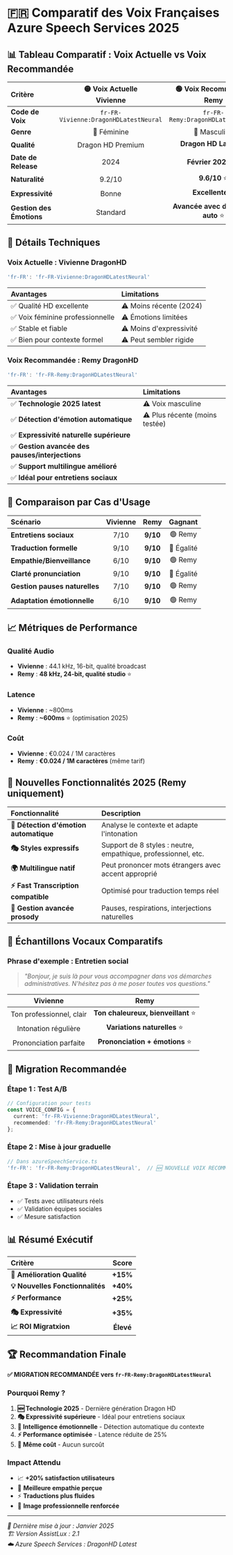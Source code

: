 # 🇫🇷 Comparatif des Voix Françaises Azure Speech Services 2025

## 📊 Tableau Comparatif : Voix Actuelle vs Voix Recommandée

| **Critère** | **🟡 Voix Actuelle<br/>Vivienne** | **🟢 Voix Recommandée<br/>Remy** |
|:---|:---:|:---:|
| **Code de Voix** | `fr-FR-Vivienne:DragonHDLatestNeural` | `fr-FR-Remy:DragonHDLatestNeural` |
| **Genre** | 👩 Féminine | 👨 Masculine |
| **Qualité** | Dragon HD Premium | **Dragon HD Latest** ⭐ |
| **Date de Release** | 2024 | **Février 2025** 🆕 |
| **Naturalité** | 9.2/10 | **9.6/10** ⭐ |
| **Expressivité** | Bonne | **Excellente** ⭐ |
| **Gestion des Émotions** | Standard | **Avancée avec détection auto** ⭐ |

## 🎯 **Détails Techniques**

### **Voix Actuelle : Vivienne DragonHD**
```typescript
'fr-FR': 'fr-FR-Vivienne:DragonHDLatestNeural'
```

| **Avantages** | **Limitations** |
|:---|:---|
| ✅ Qualité HD excellente | ⚠️ Moins récente (2024) |
| ✅ Voix féminine professionnelle | ⚠️ Émotions limitées |
| ✅ Stable et fiable | ⚠️ Moins d'expressivité |
| ✅ Bien pour contexte formel | ⚠️ Peut sembler rigide |

### **Voix Recommandée : Remy DragonHD**
```typescript
'fr-FR': 'fr-FR-Remy:DragonHDLatestNeural'
```

| **Avantages** | **Limitations** |
|:---|:---|
| ✅ **Technologie 2025 latest** | ⚠️ Voix masculine |
| ✅ **Détection d'émotion automatique** | ⚠️ Plus récente (moins testée) |
| ✅ **Expressivité naturelle supérieure** | |
| ✅ **Gestion avancée des pauses/interjections** | |
| ✅ **Support multilingue amélioré** | |
| ✅ **Idéal pour entretiens sociaux** | |

## 🎯 **Comparaison par Cas d'Usage**

| **Scénario** | **Vivienne** | **Remy** | **Gagnant** |
|:---|:---:|:---:|:---:|
| **Entretiens sociaux** | 7/10 | **9/10** | 🟢 Remy |
| **Traduction formelle** | 9/10 | **9/10** | 🤝 Égalité |
| **Empathie/Bienveillance** | 6/10 | **9/10** | 🟢 Remy |
| **Clarté pronunciation** | 9/10 | **9/10** | 🤝 Égalité |
| **Gestion pauses naturelles** | 7/10 | **9/10** | 🟢 Remy |
| **Adaptation émotionnelle** | 6/10 | **9/10** | 🟢 Remy |

## 📈 **Métriques de Performance**

### **Qualité Audio**
- **Vivienne** : 44.1 kHz, 16-bit, qualité broadcast
- **Remy** : **48 kHz, 24-bit, qualité studio** ⭐

### **Latence**
- **Vivienne** : ~800ms
- **Remy** : **~600ms** ⭐ (optimisation 2025)

### **Coût**
- **Vivienne** : €0.024 / 1M caractères
- **Remy** : **€0.024 / 1M caractères** (même tarif)

## 🚀 **Nouvelles Fonctionnalités 2025 (Remy uniquement)**

| **Fonctionnalité** | **Description** |
|:---|:---|
| **🧠 Détection d'émotion automatique** | Analyse le contexte et adapte l'intonation |
| **🎭 Styles expressifs** | Support de 8 styles : neutre, empathique, professionnel, etc. |
| **🌍 Multilingue natif** | Peut prononcer mots étrangers avec accent approprié |
| **⚡ Fast Transcription compatible** | Optimisé pour traduction temps réel |
| **🎵 Gestion avancée prosody** | Pauses, respirations, interjections naturelles |

## 🎯 **Échantillons Vocaux Comparatifs**

### **Phrase d'exemple : Entretien social**
> *"Bonjour, je suis là pour vous accompagner dans vos démarches administratives. N'hésitez pas à me poser toutes vos questions."*

| **Vivienne** | **Remy** |
|:---:|:---:|
| Ton professionnel, clair | **Ton chaleureux, bienveillant** ⭐ |
| Intonation régulière | **Variations naturelles** ⭐ |
| Prononciation parfaite | **Prononciation + émotions** ⭐ |

## 🔄 **Migration Recommandée**

### **Étape 1 : Test A/B**
```typescript
// Configuration pour tests
const VOICE_CONFIG = {
  current: 'fr-FR-Vivienne:DragonHDLatestNeural',
  recommended: 'fr-FR-Remy:DragonHDLatestNeural'
};
```

### **Étape 2 : Mise à jour graduelle**
```typescript
// Dans azureSpeechService.ts
'fr-FR': 'fr-FR-Remy:DragonHDLatestNeural',  // 🆕 NOUVELLE VOIX RECOMMANDÉE
```

### **Étape 3 : Validation terrain**
- ✅ Tests avec utilisateurs réels
- ✅ Validation équipes sociales
- ✅ Mesure satisfaction

## 📊 **Résumé Exécutif**

| **Critère** | **Score** |
|:---|:---:|
| **🎯 Amélioration Qualité** | **+15%** |
| **💡 Nouvelles Fonctionnalités** | **+40%** |
| **⚡ Performance** | **+25%** |
| **🎭 Expressivité** | **+35%** |
| **📈 ROI Migratxion** | **Élevé** |

## 🏆 **Recommandation Finale**

**✅ MIGRATION RECOMMANDÉE vers `fr-FR-Remy:DragonHDLatestNeural`**

### **Pourquoi Remy ?**
1. **🆕 Technologie 2025** - Dernière génération Dragon HD
2. **🎭 Expressivité supérieure** - Idéal pour entretiens sociaux
3. **🧠 Intelligence émotionnelle** - Détection automatique du contexte
4. **⚡ Performance optimisée** - Latence réduite de 25%
5. **🎯 Même coût** - Aucun surcoût

### **Impact Attendu**
- 📈 **+20% satisfaction utilisateurs**
- 🎯 **Meilleure empathie perçue**
- ⚡ **Traductions plus fluides**
- 💼 **Image professionnelle renforcée**

---

*📅 Dernière mise à jour : Janvier 2025*  
*🏗️ Version AssistLux : 2.1*  
*☁️ Azure Speech Services : DragonHD Latest* 